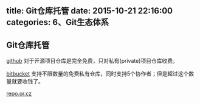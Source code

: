 title: Git仓库托管
date: 2015-10-21 22:16:00
categories: 6、Git生态体系
---
## Git仓库托管 ##

[github](http://wwww.github.com)
对于开源项目仓库是完全免费，只对私有(private)项目仓库收费。

[bitbucket](http://wwww.bitbucket.org)
支持不限数量的免费私有仓库，同时支持5个协作者；但是超过这个数量就要收钱了。

[repo.or.cz](http://repo.or.cz)

